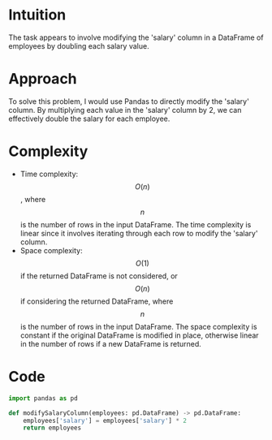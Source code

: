 # Intuition
The task appears to involve modifying the 'salary' column in a DataFrame of employees by doubling each salary value.

# Approach
To solve this problem, I would use Pandas to directly modify the 'salary' column. By multiplying each value in the 'salary' column by 2, we can effectively double the salary for each employee.

# Complexity
- Time complexity: $$O(n)$$, where $$n$$ is the number of rows in the input DataFrame. The time complexity is linear since it involves iterating through each row to modify the 'salary' column.
- Space complexity: $$O(1)$$ if the returned DataFrame is not considered, or $$O(n)$$ if considering the returned DataFrame, where $$n$$ is the number of rows in the input DataFrame. The space complexity is constant if the original DataFrame is modified in place, otherwise linear in the number of rows if a new DataFrame is returned.

# Code
```python
import pandas as pd

def modifySalaryColumn(employees: pd.DataFrame) -> pd.DataFrame:
    employees['salary'] = employees['salary'] * 2
    return employees
